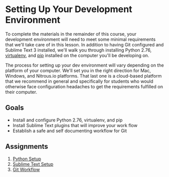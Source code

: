 #   Setting Up Your Development Environment

To complete the materials in the remainder of this course, your development environment will need to meet some minimal requirements that we'll take care of in this lesson. In addition to having Git configured and Sublime Text 3 installed, we'll walk you through installing Python 2.76, [virtualenv](), and [pip]() installed on the computer you'll be developing on. 

The process for setting up your dev environment will vary depending on the platform of your computer. We'll set you in the right direction for Mac, Windows, and Nitrous.io platforms. That last one is a cloud-based platform that we recommend in general and specifically for students who would otherwise face configuration headaches to get the requirements fulfilled on their computer. 

## Goals

*   Install and configure Python 2.76, virtualenv, and pip
*   Install Sublime Text plugins that will improve your work flow
*   Establish a safe and self documenting workflow for Git

## Assignments

1.  [Python Setup]()
2.  [Sublime Text Setup]()
3.  [Git Workflow]()

